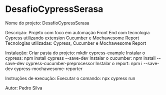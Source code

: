 # DesafioCypressSerasa

Nome do projeto: DesafioCypressSerasa 

Descrição: Projeto com foco em automaçâo Front End com tecnologia Cypress utilizando extension Cucumber e Mochawesome Report 
Tecnologias utilizadas: Cypress, Cucumber e Mochawesome Report

Instalaçâo: 
   Criar pasta do projeto: mkdir cypress-example 
   Instalar o cypress: npm install cypress --save-dev 
   Instalar o cucumber: npm install --save-dev cypress-cucumber-preprocessor 
   Instalar o report: npm i --save-dev cypress-mochawesome-reporter 
  
Instruções de execução: Executar o comando: npx cypress run 

   Autor: Pedro Silva
